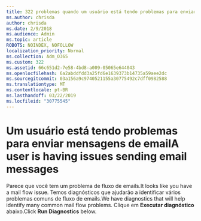 ```yaml
---
title: 322 problemas quando um usuário está tendo problemas para enviar
ms.author: chrisda
author: chrisda
ms.date: 2/9/2018
ms.audience: Admin
ms.topic: article
ROBOTS: NOINDEX, NOFOLLOW
localization_priority: Normal
ms.collection: Adm_O365
ms.custom: 322
ms.assetid: 66c651d2-7e58-4bd8-a009-05065e644043
ms.openlocfilehash: 6a2abddfdd3a25fd6e1639373b14735a59aee2dc
ms.sourcegitcommit: 03a156a9c9740521155a30775492c7dff0982588
ms.translationtype: MT
ms.contentlocale: pt-BR
ms.lasthandoff: 03/22/2019
ms.locfileid: "30775545"
---
```

# <a name="a-user-is-having-issues-sending-email-messages"></a><span data-ttu-id="c9b20-102">Um usuário está tendo problemas para enviar mensagens de email</span><span class="sxs-lookup"><span data-stu-id="c9b20-102">A user is having issues sending email messages</span></span>

<span data-ttu-id="c9b20-103">Parece que você tem um problema de fluxo de emails.</span><span class="sxs-lookup"><span data-stu-id="c9b20-103">It looks like you have a mail flow issue.</span></span> <span data-ttu-id="c9b20-104">Temos diagnósticos que ajudarão a identificar vários problemas comuns de fluxo de emails.</span><span class="sxs-lookup"><span data-stu-id="c9b20-104">We have diagnostics that will help identify many common mail flow problems.</span></span> <span data-ttu-id="c9b20-105">Clique em **Executar diagnóstico** abaixo.</span><span class="sxs-lookup"><span data-stu-id="c9b20-105">Click **Run Diagnostics** below.</span></span> 
  

